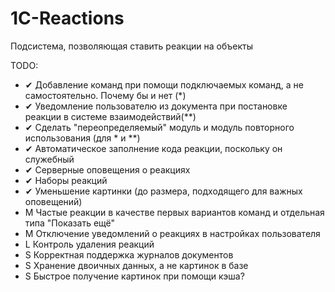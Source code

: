 # 1C-Reactions
Подсистема, позволяющая ставить реакции на объекты

TODO:
- ✔ Добавление команд при помощи подключаемых команд, а не самостоятельно. Почему бы и нет (\*)
- ✔ Уведомление пользователю из документа при постановке реакции в системе взаимодействий(\*\*) 
- ✔ Сделать "переопределяемый" модуль и модуль повторного использования (для \* и \*\*)
- ✔ Автоматическое заполнение кода реакции, поскольку он служебный
- ✔ Серверные оповещения о реакциях
- ✔ Наборы реакций
- ✔ Уменьшение картинки (до размера, подходящего для важных оповещений)
- M Частые реакции в качестве первых вариантов команд и отдельная типа "Показать ещё"
- M Отключение уведомлений о реакциях в настройках пользователя
- L Контроль удаления реакций
- S Корректная поддержка журналов документов
- S Хранение двоичных данных, а не картинок в базе
- S Быстрое получение картинок при помощи кэша? 
